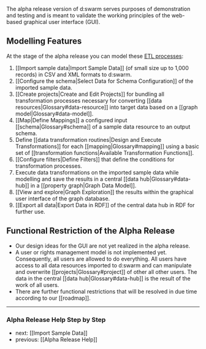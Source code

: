 The alpha release version of d:swarm serves purposes of demonstration and testing and is meant to validate the working principles of the web-based graphical user interface (GUI).

## Modelling Features

At the stage of the alpha release you can model these [ETL processes](http://en.wikipedia.org/wiki/Extract,_transform,_load):

1. [[Import sample data|Import Sample Data]] (of small size up to 1,000 records) in CSV and XML formats to d:swarm.
2. [[Configure the schema|Select Data for Schema Configuration]] of the imported sample data.
3. [[Create projects|Create and Edit Projects]] for bundling all transformation processes necessary for converting [[data resources|Glossary#data-resource]] into target data based on a [[graph model|Glossary#data-model]].
4. [[Map|Define Mappings]] a configured input [[schema|Glossary#schema]] of a sample data resource to an output schema.
5. Define [[data transformation routines|Design and Execute Transformations]] for each [[mapping|Glossary#mapping]] using a basic set of [[transformation functions|Available Transformation Functions]].
6. [[Configure filters|Define Filters]] that define the conditions for transformation processes.
7. Execute data transformations on the imported sample data while modelling and save the results in a central [[data hub|Glossary#data-hub]] in a [[property graph|Graph Data Model]].
8. [[View and explore|Graph Exploration]] the results within the graphical user interface of the graph database.
9. [[Export all data|Export Data in RDF]] of the central data hub in RDF for further use.

## Functional Restriction of the Alpha Release

* Our design ideas for the GUI are not yet realized in the alpha release.
* A user or rights management model is not implemented yet. Consequently, all users are allowed to do everything. All users have access to all data resources imported to d:swarm and can manipulate and overwrite [[projects|Glossary#project]] of other all other users. The data in the central [[data hub|Glossary#data-hub]] is the result of the work of all users.
* There are further functional restrictions that will be resolved in due time according to our [[roadmap]].


-----------------------------------
### Alpha Release Help Step by Step

* next: [[Import Sample Data]]
* previous: [[Alpha Release Help]]